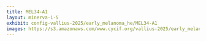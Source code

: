 ```yaml
---
title: MEL34-A1
layout: minerva-1-5
exhibit: config-vallius-2025/early_melanoma_he/MEL34-A1
images: https://s3.amazonaws.com/www.cycif.org/vallius-2025/early_melanoma_he/MEL34-A1
---
```


